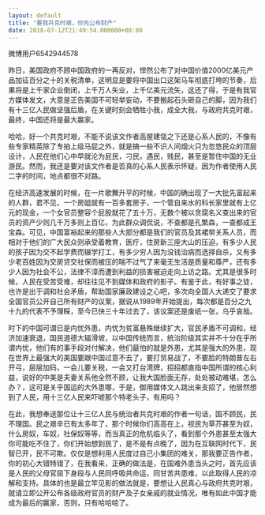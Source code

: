 ```yaml
---
layout: default
title: "要我共克时艰，你先公布财产"
date: 2018-07-12T21:49:54.000000+08:00
---
```


微博用户6542944578

昨日，美国政府不顾中国政府的一再反对，悍然公布了对中国价值2000亿美元产品加征百分之十的关税清单，这明显是要将中国出口这架马车彻底打垮的节奏，后果将是上千家企业倒闭，上千万人矢业，上千亿美元流矢，这还了得，于是有我官方媒体发文，大意是正告美国不可轻举妄动，不要搬起石头砸自己的脚，因为我们有十三亿人民做坚强后盾，在关键时刻会牺牲小我，成全大我，与政府共克时艰，最终，中国还将是最大赢家。

哈哈，好一个共克时艰，不能不说该文作者高屋建瓴之下还是心系人民的，不像有些专家精英除了专拍上级马屁之外，就是搞一些不识人间烟火只为忽悠民众的顶层设计，人民在他们心中早就沦为屁民，刁民，遇民，贱民，甚至是暂住中国的无业游民。然而，我还是要对该文作者是否真的心系人民表示怀疑，因为作者使用人民二字的时间，地点都很不对路。

在经济高速发展的时候，在一片歌舞升平的时候，中国的确出现了一大批先富起来的人群，君不见，一个房姐就有一百多套房子，一个管自来水的科长家里就有上亿元的现金，一个女官员整容个屁股就花了五十万，无数个被以贪腐名义查出来的官员的资产少则几千万多则上百亿，为此群众调侃说，不查都是孔繁森，一查都成王宝森。可见，中国富裕起来的那些人大部分都是我们的官员及其裙带关系人员，而相对于他们的广大民众则承受着教育，医疗，住房新三座大山的压迫，有多少人民的孩子因为交不起学费而辍学打工，有多少穷人因为没钱治病而选择自杀，又有多少老百姓因为交房贷交社保而被压的喘不过气了来毫无生活是质量和尊严，还有多少人因为社会不公，法律不漳而遭到利益的损害被迫走向上访之路。尤其是很多时候，人民在受苦受难，却往往见不到媒体和政府的影子。有鉴于此，有好事之徒，也许是出于调和社会矛盾，帮助国家廉政建设之心吧，多次向全国人大递交了要求全国官员公开自己所有财产的议案，据说从1989年开始提出，每次都是百分之九十九的代表不予理睬，至今已快三十年过去了，该议案还是废纸一张，乌乎哀哉。

时下的中国可谓已是内忧外患，内忧为贫富悬殊继续扩大，官民矛盾不可调和，经济加速衰退，国民道德大辐滑坡，以中国传统而言，统治阶级其实并不十分在乎所谓内忧，他们有的事手段对付解决，他们最怕的就是外患，尤其是强大的外患，现在世界上最强大的美国要跟中国过意不去了，要打贸易战了，不要脸的特朗普左右开弓，层层加码，一会儿要关税，一会又打台湾牌，招招都直指中国所谓的核心利益，说好的中美是夫妻关系他全然不顾，让我大国脸面无存，处处被动难堪，怎么办？，这可是关乎国运的大外患哪，于是，御用媒体文人跳出来支招了，他居然想到了人民，用十三亿人民来吓唬那个特老头子，有用吗？

在此，我想奉送那位让十三亿人民与统治者共克时艰的作者一句话，国不顾民，民不理国。民之艰辛已有太多年了，那个时候你们高高在上，视民为草芥甚至为奴，什么房奴，车奴，社保奴等等，而当真正的危机临头了，看到那个外患甚至太强大你可能吃不住了，你们开始想到民了，是不是有点晚了，因为在互联网时代下，民智已开，民不可欺。仅仅是想利用人民度过自己小集团的难关，那我要正告作者，你的初心大错特错了，在我看来，正确的做法是，在国难外患当头之时，首先应该是人民的父母官屈下身段与人民同呼吸共命运，同甘苦共患难，以此取得人民的凉解和支持。具体的也是最立竿见影的做法就是，要想让人民真心与政府共克时艰，就请立即公开公布各级政府官员的财产及子女亲戚的就业情况，唯有如此中国才能成为最后的赢家，否则，只有哈哈哈了。

